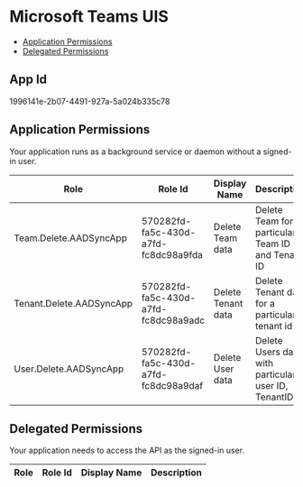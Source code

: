 # Microsoft Teams UIS
- [Application Permissions](#application-permissions)
- [Delegated Permissions](#delegated-permissions)

## App Id
1996141e-2b07-4491-927a-5a024b335c78

## Application Permissions
Your application runs as a background service or daemon without a signed-in user.

| Role | Role Id | Display Name | Description |
|---|---|---|---|
| Team.Delete.AADSyncApp | 570282fd-fa5c-430d-a7fd-fc8dc98a9fda | Delete Team data | Delete Team for particular Team ID and Tenant ID |
| Tenant.Delete.AADSyncApp | 570282fd-fa5c-430d-a7fd-fc8dc98a9adc | Delete Tenant data | Delete Tenant data for a particular tenant id |
| User.Delete.AADSyncApp | 570282fd-fa5c-430d-a7fd-fc8dc98a9daf | Delete User data | Delete Users data with particular user ID, TenantID |

## Delegated Permissions
Your application needs to access the API as the signed-in user. 

| Role | Role Id | Display Name | Description |
|---|---|---|---|


